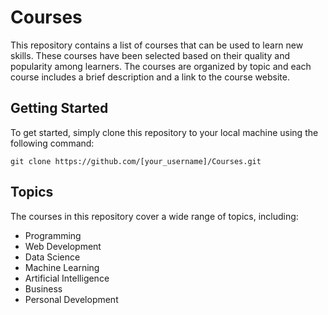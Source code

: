 # Courses

This repository contains a list of courses that can be used to learn new skills. These courses have been selected based on their quality and popularity among learners. The courses are organized by topic and each course includes a brief description and a link to the course website.

## Getting Started
To get started, simply clone this repository to your local machine using the following command:


`git clone https://github.com/[your_username]/Courses.git`

## Topics
The courses in this repository cover a wide range of topics, including:

- Programming
- Web Development
- Data Science
- Machine Learning
- Artificial Intelligence
- Business
- Personal Development
